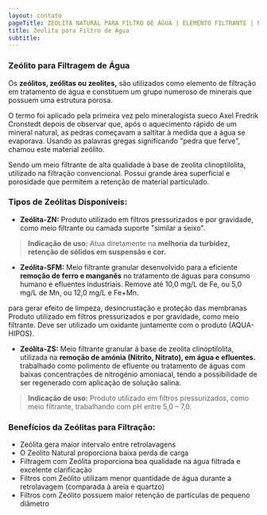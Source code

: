 ```yaml
---
layout: contato
pageTitle: ZEOLITA NATURAL PARA FILTRO DE ÁGUA | ELEMENTO FILTRANTE | PUREWATER EFLUENTES
title: Zeolita para Filtro de Água
subtitle: 
---
```


### **Zeólito para Filtragem de Água**

Os **zeólitos, zeólitas ou zeolites,** são utilizados como elemento de filtração em tratamento de água e constituem um grupo numeroso de minerais que possuem uma estrutura porosa.

O termo foi aplicado pela primeira vez pelo mineralogista sueco Axel Fredrik Cronstedt depois de observar que, após o aquecimento rápido de um mineral natural, as pedras começavam a saltitar à medida que a água se evaporava. Usando as palavras gregas significando "pedra que ferve", chamou este material zeólito.

Sendo um meio filtrante de alta qualidade à base de zeolita clinoptilolita, utilizado na filtração convencional. Possui grande área superficial e porosidade que permitem a retenção de material particulado.

### Tipos de Zeólitas Disponíveis:

- **Zeólita-ZN:** Produto utilizado em filtros pressurizados e por gravidade, como meio filtrante ou camada suporte "similar a seixo". 

> **Indicação de uso:** Atua diretamente na **melhoria da turbidez, retenção de sólidos em suspensão e cor.**


- **Zeólita-SFM:** Meio filtrante granular desenvolvido para a eficiente **remoção de ferro e manganês** no tratamento de águas para consumo humano e efluentes industriais. Remove até 10,0 mg/L de Fe, ou 5,0 mg/L de Mn, ou 12,0 mg/L e Fe+Mn.

para gerar efeito de limpeza, desincrustação e proteção das membranas Produto utilizado em filtros pressurizados e por gravidade, como meio filtrante. Deve ser utilizado um oxidante juntamente com o produto (AQUA-HIPOS).

- **Zeólita-ZS:** Meio filtrante granular à base de zeolita clinoptilolita, utilizada na **remoção de amónia (Nitrito, Nitrato), em água e efluentes.** trabalhado como polimento de efluente ou tratamento de águas com baixas concentrações de nitrogénio amoniacal, tendo a possibilidade de ser regenerado com aplicação de solução salina.

> **Indicação de uso:** Produto utilizado em filtros pressurizados, como meio filtrante, trabalhando com pH entre 5,0 – 7,0.

### **Benefícios da Zeólitas para Filtração:**

>
+ Zeólita gera maior intervalo entre retrolavagens
+ O Zeólito Natural proporciona baixa perda de carga
+ Filtragem com Zeólita proporciona boa qualidade na água filtrada e excelente clarificação
+ Filtros com Zeólito utilizam menor quantidade de água durante a retrolavagem (comparada à areia e quartzo)
+ Filtros com Zeólito possuem maior retenção de partículas de pequeno diâmetro
>

